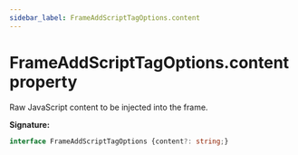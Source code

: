 ```yaml
---
sidebar_label: FrameAddScriptTagOptions.content
---
```

# FrameAddScriptTagOptions.content property

Raw JavaScript content to be injected into the frame.

**Signature:**

```typescript
interface FrameAddScriptTagOptions {content?: string;}
```
